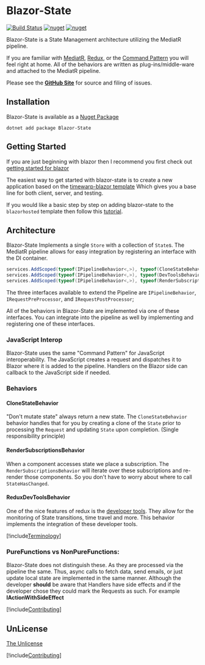 # Blazor-State
[![Build Status](https://timewarpenterprises.visualstudio.com/Blazor-State/_apis/build/status/Blazor-State-CI-Master-Yaml)](https://timewarpenterprises.visualstudio.com/Blazor-State/_build/latest?definitionId=7)
[![nuget](https://img.shields.io/nuget/v/Blazor-State.svg)](https://www.nuget.org/packages/Blazor-State/)
[![nuget](https://img.shields.io/nuget/dt/AnyClone.svg)](https://www.nuget.org/packages/Blazor-State/)

Blazor-State is a State Management architecture utilizing the MediatR pipeline.

If you are familiar with
[MediatR](https://github.com/jbogard/MediatR),
 [Redux](https://redux.js.org/),
or the [Command Pattern](https://en.wikipedia.org/wiki/Command_pattern)
you will feel right at home.
All of the behaviors are written as plug-ins/middle-ware and attached to the MediatR pipeline.

Please see the **[GitHub Site](https://github.com/TimeWarpEngineering/blazor-state)** for source and filing of issues.

## Installation

Blazor-State is available as a [Nuget Package](https://www.nuget.org/packages/Blazor-State/)

```console
dotnet add package Blazor-State
```

## Getting Started

If you are just beginning with blazor then I recommend you first check out [getting started for blazor](https://docs.microsoft.com/en-us/aspnet/core/blazor/get-started)

The easiest way to get started with blazor-state is to create a new application based on the [timewarp-blazor template](../Templates/TimeWarpBlazorTemplate/TemplateOverview.md)
Which gives you a base line for both client, server, and testing.

If you would like a basic step by step on adding blazor-state to the `blazorhosted` template then follow this [tutorial](xref:BlazorStateSample:README.md).

## Architecture

Blazor-State Implements a single `Store` with a collection of `State`s.
The MediatR pipeline allows for easy integration
by registering an interface with the DI container.

```csharp
services.AddScoped(typeof(IPipelineBehavior<,>), typeof(CloneStateBehavior<,>));
services.AddScoped(typeof(IPipelineBehavior<,>), typeof(DevToolsBehavior<,>));
services.AddScoped(typeof(IPipelineBehavior<,>), typeof(RenderSubscriptionsBehavior<,>));
```

The three interfaces available to extend the Pipeline are `IPipelineBehavior`, `IRequestPreProcessor`,
and `IRequestPostProcessor`;

All of the behaviors in Blazor-State are implemented via one of these interfaces.
You can integrate into the pipeline as well by implementing and registering one of these interfaces.

### JavaScript Interop

Blazor-State uses the same "Command Pattern" for JavaScript interoperability.
The JavaScript creates a request and dispatches it to Blazor where it is added to the pipeline.
Handlers on the Blazor side can callback to the JavaScript side if needed.

### Behaviors

#### CloneStateBehavior

"Don't mutate state" always return a new state.
The `CloneStateBehavior` behavior handles that for you by creating a clone of the `State`
prior to processing the `Request`
and updating `State` upon completion.  (Single responsibility principle)

#### RenderSubscriptionsBehavior

When a component accesses state we place a subscription.
The `RenderSubscriptionsBehavior` will iterate over these subscriptions and re-render those components.
So you don't have to worry about where to call `StateHasChanged`.

#### ReduxDevToolsBehavior

One of the nice features of redux is the 
[developer tools](https://github.com/zalmoxisus/redux-devtools-extension).
They allow for the monitoring of State transitions, time travel and more.
This behavior implements the integration of these developer tools.

[!include[Terminology](Partials/terminology.md)]

### PureFunctions vs NonPureFunctions:
Blazor-State does not distinguish these.
As they are processed via the pipeline the same.
Thus, async calls to fetch data, send emails, or just update local state
are implemented in the same manner. Although the developer **should** be aware that Handlers have side effects and
if the developer chose they could mark the Requests as such. For example **IActionWithSideEffect**

[!include[Contributing](Partials/acknowledgements.md)]

## UnLicense

[The Unlicense](https://choosealicense.com/licenses/unlicense/)

[!include[Contributing](Partials/contributing.md)]
